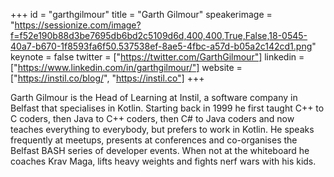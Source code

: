 ﻿+++
id = "garthgilmour"
title = "Garth Gilmour"
speakerimage = "https://sessionize.com/image?f=f52e190b88d3be7695db6bd2c5109d6d,400,400,True,False,18-0545-40a7-b670-1f8593fa6f50.537538ef-8ae5-4fbc-a57d-b05a2c142cd1.png"
keynote = false
twitter = ["https://twitter.com/GarthGilmour"]
linkedin = ["https://www.linkedin.com/in/garthgilmour/"]
website = ["https://instil.co/blog/", "https://instil.co"]
+++

Garth Gilmour is the Head of Learning at Instil, a software company in Belfast that specialises in Kotlin. Starting back in 1999 he first taught C++ to C coders, then Java to C++ coders, then C# to Java coders and now teaches everything to everybody, but prefers to work in Kotlin. He speaks frequently at meetups, presents at conferences and co-organises the Belfast BASH series of developer events. When not at the whiteboard he coaches Krav Maga, lifts heavy weights and fights nerf wars with his kids. 
